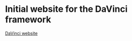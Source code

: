 # Initial website for the DaVinci framework

[DaVinci website](https://boehringer-ingelheim.github.io/davinci/)
